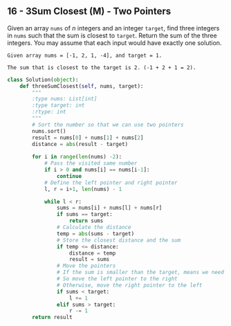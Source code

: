 ## 16 - 3Sum Closest (M) - Two Pointers

Given an array `nums` of *n* integers and an integer `target`, find three integers in `nums` such that the sum is closest to `target`. Return the sum of the three integers. You may assume that each input would have exactly one solution.

```
Given array nums = [-1, 2, 1, -4], and target = 1.

The sum that is closest to the target is 2. (-1 + 2 + 1 = 2).
```

```python
class Solution(object):
    def threeSumClosest(self, nums, target):
        """
        :type nums: List[int]
        :type target: int
        :rtype: int
        """
        # Sort the number so that we can use two pointers
        nums.sort()
        result = nums[0] + nums[1] + nums[2]
        distance = abs(result - target)
        
        for i in range(len(nums) -2):
            # Pass the visited same number
            if i > 0 and nums[i] == nums[i-1]:
                continue
            # Define the left pointer and right pointer
            l, r = i+1, len(nums) - 1

            while l < r:
                sums = nums[i] + nums[l] + nums[r]
                if sums == target:
                    return sums
                # Calculate the distance
                temp = abs(sums - target)
                # Store the closest distance and the sum
                if temp <= distance:
                    distance = temp
                    result = sums
                # Move the pointers
                # If the sum is smaller than the target, means we need to increase the sum,
                # So move the left pointer to the right
                # Otherwise, move the right pointer to the left
                if sums < target:
                    l += 1
                elif sums > target:
                    r -= 1
        return result
```

